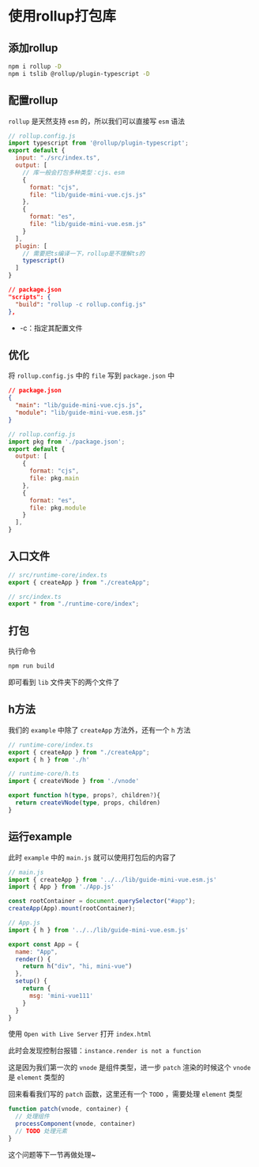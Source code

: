# 使用rollup打包库

## 添加rollup

```bash
npm i rollup -D
npm i tslib @rollup/plugin-typescript -D
```



## 配置rollup

`rollup` 是天然支持 `esm` 的，所以我们可以直接写 `esm` 语法

```js
// rollup.config.js
import typescript from '@rollup/plugin-typescript';
export default {
  input: "./src/index.ts",
  output: [
    // 库一般会打包多种类型：cjs、esm
    {
      format: "cjs",
      file: "lib/guide-mini-vue.cjs.js"
    },
    {
      format: "es",
      file: "lib/guide-mini-vue.esm.js"
    }
  ],
  plugin: [
    // 需要把ts编译一下，rollup是不理解ts的
    typescript()
  ]
}
```

```json
// package.json
"scripts": {
  "build": "rollup -c rollup.config.js"
},
```

- -c：指定其配置文件



## 优化

将 `rollup.config.js` 中的 `file` 写到 `package.json` 中

```json
// package.json
{
  "main": "lib/guide-mini-vue.cjs.js",
  "module": "lib/guide-mini-vue.esm.js"
}
```

```js
// rollup.config.js
import pkg from './package.json';
export default {
  output: [
    {
      format: "cjs",
      file: pkg.main
    },
    {
      format: "es",
      file: pkg.module
    }
  ],
}
```





## 入口文件

```ts
// src/runtime-core/index.ts
export { createApp } from "./createApp";

// src/index.ts
export * from "./runtime-core/index";
```



## 打包

执行命令

```bash
npm run build
```

即可看到 `lib` 文件夹下的两个文件了



## h方法

我们的 `example` 中除了 `createApp` 方法外，还有一个 `h` 方法

```ts
// runtime-core/index.ts
export { createApp } from "./createApp";
export { h } from './h'
```

 ```ts
 // runtime-core/h.ts
 import { createVNode } from './vnode'
 
 export function h(type, props?, children?){
   return createVNode(type, props, children)
 }
 ```



## 运行example

此时 `example` 中的 `main.js` 就可以使用打包后的内容了

```ts
// main.js
import { createApp } from '../../lib/guide-mini-vue.esm.js'
import { App } from './App.js'

const rootContainer = document.querySelector("#app");
createApp(App).mount(rootContainer);
```

```js
// App.js
import { h } from '../../lib/guide-mini-vue.esm.js'

export const App = {
  name: "App",
  render() {
    return h("div", "hi, mini-vue")
  },
  setup() {
    return {
      msg: 'mini-vue111'
    }
  }
}
```

使用 `Open with Live Server` 打开 `index.html`

此时会发现控制台报错：`instance.render is not a function`

这是因为我们第一次的 `vnode` 是组件类型，进一步 `patch` 渲染的时候这个 `vnode` 是 `element` 类型的 

回来看看我们写的 `patch` 函数，这里还有一个 `TODO` ，需要处理 `element` 类型

```ts
function patch(vnode, container) {
  // 处理组件
  processComponent(vnode, container)
  // TODO 处理元素
}
```

这个问题等下一节再做处理~













